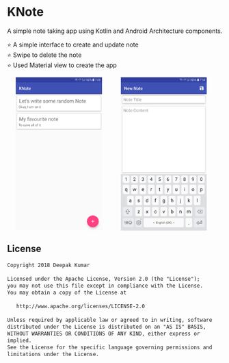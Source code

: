 # KNote
A simple note taking app using Kotlin and Android Architecture components.

:star: A simple interface to create and update note <br>
:star: Swipe to delete the note <br>
:star: Used Material view to create the app <br>


<img alt="KNote-demo" src="App-demo-main.png" width="40%" align="center" hspace="20" > <img alt="KNote-demo" src="App-demo-new-note.png" width="40%"  align="center" hspace="20" >

License
-------
    Copyright 2018 Deepak Kumar
    
    Licensed under the Apache License, Version 2.0 (the "License");
    you may not use this file except in compliance with the License.
    You may obtain a copy of the License at
    
       http://www.apache.org/licenses/LICENSE-2.0
    
    Unless required by applicable law or agreed to in writing, software
    distributed under the License is distributed on an "AS IS" BASIS,
    WITHOUT WARRANTIES OR CONDITIONS OF ANY KIND, either express or implied.
    See the License for the specific language governing permissions and
    limitations under the License.
 

